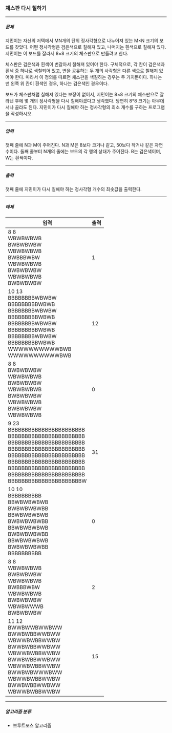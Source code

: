 ### 체스판 다시 칠하기

***

##### 문제
지민이는 자신의 저택에서 MN개의 단위 정사각형으로 나누어져 있는 M×N 크기의 보드를 찾았다. 어떤 정사각형은 검은색으로 칠해져 있고, 나머지는 흰색으로 칠해져 있다. 지민이는 이 보드를 잘라서 8×8 크기의 체스판으로 만들려고 한다.

체스판은 검은색과 흰색이 번갈아서 칠해져 있어야 한다. 구체적으로, 각 칸이 검은색과 흰색 중 하나로 색칠되어 있고, 변을 공유하는 두 개의 사각형은 다른 색으로 칠해져 있어야 한다. 따라서 이 정의를 따르면 체스판을 색칠하는 경우는 두 가지뿐이다. 하나는 맨 왼쪽 위 칸이 흰색인 경우, 하나는 검은색인 경우이다.

보드가 체스판처럼 칠해져 있다는 보장이 없어서, 지민이는 8×8 크기의 체스판으로 잘라낸 후에 몇 개의 정사각형을 다시 칠해야겠다고 생각했다. 당연히 8*8 크기는 아무데서나 골라도 된다. 지민이가 다시 칠해야 하는 정사각형의 최소 개수를 구하는 프로그램을 작성하시오.

***

##### 입력
첫째 줄에 N과 M이 주어진다. N과 M은 8보다 크거나 같고, 50보다 작거나 같은 자연수이다. 둘째 줄부터 N개의 줄에는 보드의 각 행의 상태가 주어진다. B는 검은색이며, W는 흰색이다.

***

##### 출력
첫째 줄에 지민이가 다시 칠해야 하는 정사각형 개수의 최솟값을 출력한다.

***

##### 예제
| 입력 | 출력 |
|----|-----|
|8 8<br>WBWBWBWB<br>BWBWBWBW<br>WBWBWBWB<br>BWBBBWBW<br>WBWBWBWB<br>BWBWBWBW<br>WBWBWBWB<br>BWBWBWBW| 1  |
|10 13<br>BBBBBBBBWBWBW<br>BBBBBBBBBWBWB<br>BBBBBBBBWBWBW<br>BBBBBBBBBWBWB<br>BBBBBBBBWBWBW<br>BBBBBBBBBWBWB<br>BBBBBBBBWBWBW<br>BBBBBBBBBWBWB<br>WWWWWWWWWWBWB<br>WWWWWWWWWWBWB| 12 |
|8 8<br>BWBWBWBW<br>WBWBWBWB<br>BWBWBWBW<br>WBWBWBWB<br>BWBWBWBW<br>WBWBWBWB<br>BWBWBWBW<br>WBWBWBWB| 0  |
|9 23<br>BBBBBBBBBBBBBBBBBBBBBBB<br>BBBBBBBBBBBBBBBBBBBBBBB<br>BBBBBBBBBBBBBBBBBBBBBBB<br>BBBBBBBBBBBBBBBBBBBBBBB<br>BBBBBBBBBBBBBBBBBBBBBBB<br>BBBBBBBBBBBBBBBBBBBBBBB<br>BBBBBBBBBBBBBBBBBBBBBBB<br>BBBBBBBBBBBBBBBBBBBBBBB<br>BBBBBBBBBBBBBBBBBBBBBBW| 31 |
|10 10<br>BBBBBBBBBB<br>BBWBWBWBWB<br>BWBWBWBWBB<br>BBWBWBWBWB<br>BWBWBWBWBB<br>BBWBWBWBWB<br>BWBWBWBWBB<br>BBWBWBWBWB<br>BWBWBWBWBB<br>BBBBBBBBBB| 0  |
|8 8<br>WBWBWBWB<br>BWBWBWBW<br>WBWBWBWB<br>BWBBBWBW<br>WBWBWBWB<br>BWBWBWBW<br>WBWBWWWB<br>BWBWBWBW| 2  |
|11 12<br>BWWBWWBWWBWW<br>BWWBWBBWWBWW<br>WBWWBWBBWWBW<br>BWWBWBBWWBWW<br>WBWWBWBBWWBW<br>BWWBWBBWWBWW<br>WBWWBWBBWWBW<br>BWWBWBWWWBWW<br>WBWWBWBBWWBW<br>BWWBWBBWWBWW<br>WBWWBWBBWWBW| 15 |

***

##### 알고리즘 분류
* 브루트포스 알고리즘